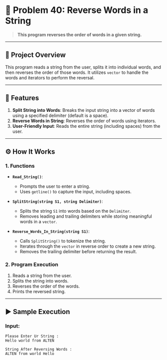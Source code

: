 # 🎯 Problem 40: Reverse Words in a String 

> **This program reverses the order of words in a given string.**

---

## 📘 Project Overview
This program reads a string from the user, splits it into individual words, and then reverses the order of those words. It utilizes `vector` to handle the words and iterators to perform the reversal.

---

## 🌟 Features
1. **Split String into Words**: Breaks the input string into a vector of words using a specified delimiter (default is a space).
2. **Reverse Words in String**: Reverses the order of words using iterators.
3. **User-Friendly Input**: Reads the entire string (including spaces) from the user.

---

## ⚙️ How It Works

### 1. Functions
- **`Read_String()`**:
  - Prompts the user to enter a string.
  - Uses `getline()` to capture the input, including spaces.

- **`SplitString(string S1, string Delimiter)`**:
  - Splits the string `S1` into words based on the `Delimiter`.
  - Removes leading and trailing delimiters while storing meaningful words in a `vector`.

- **`Reverse_Words_In_String(string S1)`**:
  - Calls `SplitString()` to tokenize the string.
  - Iterates through the `vector` in reverse order to create a new string.
  - Removes the trailing delimiter before returning the result.

### 2. Program Execution
1. Reads a string from the user.
2. Splits the string into words.
3. Reverses the order of the words.
4. Prints the reversed string.

---

## ▶️ Sample Execution

### Input:
```plaintext
Please Enter Ur String : 
Hello world from ALTEN

String After Reversing Words : 
ALTEN from world Hello
